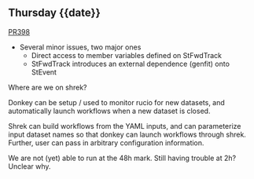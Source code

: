 ## Thursday {{date}}

[PR398](https://github.com/star-bnl/star-sw/pull/398)
- Several minor issues, two major ones
	- Direct access to member variables defined on StFwdTrack
	- StFwdTrack introduces an external dependence (genfit) onto StEvent


Where are we on shrek?

Donkey can be setup / used to monitor rucio for new datasets, and automatically launch workflows when a new dataset is closed.

Shrek can build workflows from the YAML inputs, and can parameterize input dataset names so that donkey can launch workflows through shrek.  Further, user can pass in arbitrary configuration information.

We are not (yet) able to run at the 48h mark.  Still having trouble at 2h?  Unclear why.

